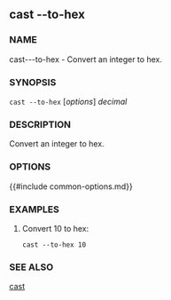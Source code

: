 ## cast --to-hex

### NAME

cast---to-hex - Convert an integer to hex.

### SYNOPSIS

``cast --to-hex`` [*options*] *decimal*

### DESCRIPTION

Convert an integer to hex.

### OPTIONS

{{#include common-options.md}}

### EXAMPLES

1. Convert 10 to hex:

       cast --to-hex 10

### SEE ALSO

[cast](./cast.md)
